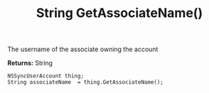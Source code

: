 ﻿---
uid: crmscript_ref_NSSyncUserAccount_GetAssociateName
title: String GetAssociateName()
intellisense: NSSyncUserAccount.GetAssociateName
keywords: NSSyncUserAccount, GetAssociateName
so.topic: reference
---

The username of the associate owning the account

**Returns:** String


```crmscript
NSSyncUserAccount thing;
String associateName  = thing.GetAssociateName();
```


